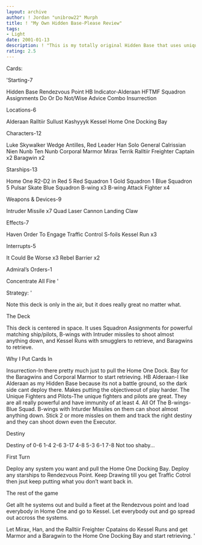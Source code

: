```yaml
---
layout: archive
author: ! Jordan "unibrow22" Murph
title: ! "My Own Hidden Base-Please Review"
tags:
- Light
date: 2001-01-13
description: ! "This is my totally original Hidden Base that uses unique fighters along with B-wings to control systems and shoot almost anything down."
rating: 2.5
---
```

Cards: 

'Starting-7

Hidden Base
Rendezvous Point
HB Indicator-Alderaan
HFTMF
Squadron Assignments
Do Or Do Not/Wise Advice Combo
Insurrection

Locations-6

Alderaan
Ralltiir
Sullust
Kashyyyk
Kessel
Home One Docking Bay

Characters-12

Luke Skywalker
Wedge Antilles, Red Leader
Han Solo
General Calrissian
Nien Nunb
Ten Nunb
Corporal Marmor
Mirax Terrik
Ralltiir Freighter Captain x2
Baragwin x2

Starships-13

Home One
R2-D2 in Red 5
Red Squadron 1
Gold Squadron 1
Blue Squadron 5
Pulsar Skate
Blue Squadron B-wing x3
B-wing Attack Fighter x4

Weapons & Devices-9

Intruder Missile x7
Quad Laser Cannon
Landing Claw

Effects-7

Haven
Order To Engage
Traffic Control
S-foils
Kessel Run x3

Interrupts-5

It Could Be Worse x3
Rebel Barrier x2

Admiral’s Orders-1

Concentrate All Fire '

Strategy: '

Note this deck is only in the air, but it does really great no matter what.

The Deck

 This deck is centered in space. It uses Squadron Assignments for powerful matching ship/pilots, B-wings with Intruder missiles to shoot almost anything down, and Kessel Runs with smugglers to retrieve, and Baragwins to retrieve.

Why I Put Cards In

 Insurrection-In there pretty much just to pull the Home One Dock. Bay for the Baragwins and Corporal Marmor to start retrieving.
 HB Alderaan-I like Alderaan as my Hidden Base because its not a battle ground, so the dark side cant deploy there. Makes putting the objectiveout of play harder.
 The Unique Fighters and Pilots-The unique fighters and pilots are great. They are all really powerful and have immunity of at least 4.
 All Of The B-wings- Blue Squad. B-wings with Inturder Missiles on them can shoot almost anything down. Stick 2 or more missles on them and track the right destiny and they can shoot down even the Executor.


Destiny

Destiny of 0-6
	   1-4
	   2-6
	   3-17
	   4-8
	   5-3
	   6-1
	   7-8
Not too shaby...

First Turn

Deploy any system you want and pull the Home One Docking Bay. Deploy any starships to Rendezvous Point. Keep Drawing till you get Traffic Cotrol then jsut keep putting what you don’t want back in.

The rest of the game

Get allt he systems out and build a fleet at the Rendezvous point and load everybody in Home One and go to Kessel. Let everybody out and go spread out accross the systems.

Let Mirax, Han, and the Ralltiir Freighter Cpatains do Kessel Runs and get Marmor and a Baragwin to the Home One Docking Bay and start retrieving.
'